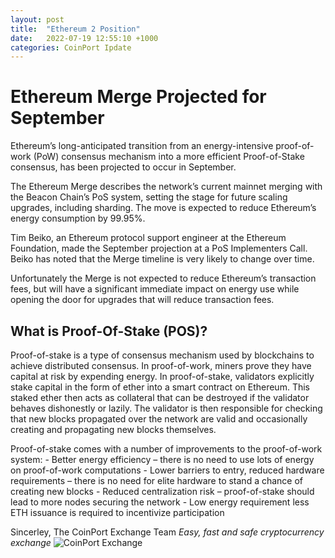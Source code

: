 ```yaml
---
layout: post
title:  "Ethereum 2 Position"
date:   2022-07-19 12:55:10 +1000
categories: CoinPort Ipdate
---
```

# Ethereum Merge Projected for September

Ethereum’s long-anticipated transition from an energy-intensive proof-of-work (PoW) consensus mechanism into a more efficient Proof-of-Stake consensus, has been projected to occur in September.

The Ethereum Merge describes the network’s current mainnet merging with the Beacon Chain’s PoS system, setting the stage for future scaling upgrades, including sharding. The move is expected to reduce Ethereum’s energy consumption by 99.95%.

Tim Beiko, an Ethereum protocol support engineer at the Ethereum Foundation, made the September projection at a PoS Implementers Call. Beiko has noted that the Merge timeline is very likely to change over time.

Unfortunately the Merge is not expected to reduce Ethereum’s transaction fees, but will have a significant immediate impact on energy use while opening the door for upgrades that will reduce transaction fees.

## What is Proof-Of-Stake (POS)?

Proof-of-stake is a type of consensus mechanism used by blockchains to achieve distributed consensus. In proof-of-work, miners prove they have capital at risk by expending energy. In proof-of-stake, validators explicitly stake capital in the form of ether into a smart contract on Ethereum. This staked ether then acts as collateral that can be destroyed if the validator behaves dishonestly or lazily. The validator is then responsible for checking that new blocks propagated over the network are valid and occasionally creating and propagating new blocks themselves.

Proof-of-stake comes with a number of improvements to the proof-of-work system:
    -   Better energy efficiency – there is no need to use lots of energy on proof-of-work computations
    -   Lower barriers to entry, reduced hardware requirements – there is no need for elite hardware 
        to stand a chance of creating new blocks
    -   Reduced centralization risk – proof-of-stake should lead to more nodes securing the network
    -   Low energy requirement less ETH issuance is required to incentivize participation

Sincerley,
The CoinPort Exchange Team
*Easy, fast and safe cryptocurrency exchange*
![CoinPort Exchange](image/coinport.png)
